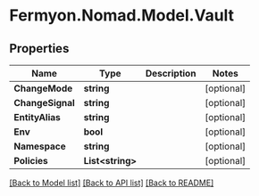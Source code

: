 # Fermyon.Nomad.Model.Vault

## Properties

Name | Type | Description | Notes
------------ | ------------- | ------------- | -------------
**ChangeMode** | **string** |  | [optional] 
**ChangeSignal** | **string** |  | [optional] 
**EntityAlias** | **string** |  | [optional] 
**Env** | **bool** |  | [optional] 
**Namespace** | **string** |  | [optional] 
**Policies** | **List&lt;string&gt;** |  | [optional] 

[[Back to Model list]](../README.md#documentation-for-models) [[Back to API list]](../README.md#documentation-for-api-endpoints) [[Back to README]](../README.md)

